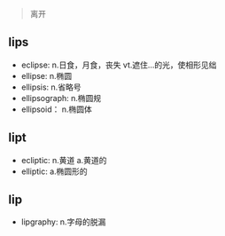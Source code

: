> 离开

## lips

- eclipse: n.日食，月食，丧失 vt.遮住...的光，使相形见绌
- ellipse: n.椭圆
- ellipsis: n.省略号
- ellipsograph: n.椭圆规
- ellipsoid： n.椭圆体

## lipt
- ecliptic: n.黄道 a.黄道的
- elliptic: a.椭圆形的

## lip

- lipgraphy: n.字母的脱漏